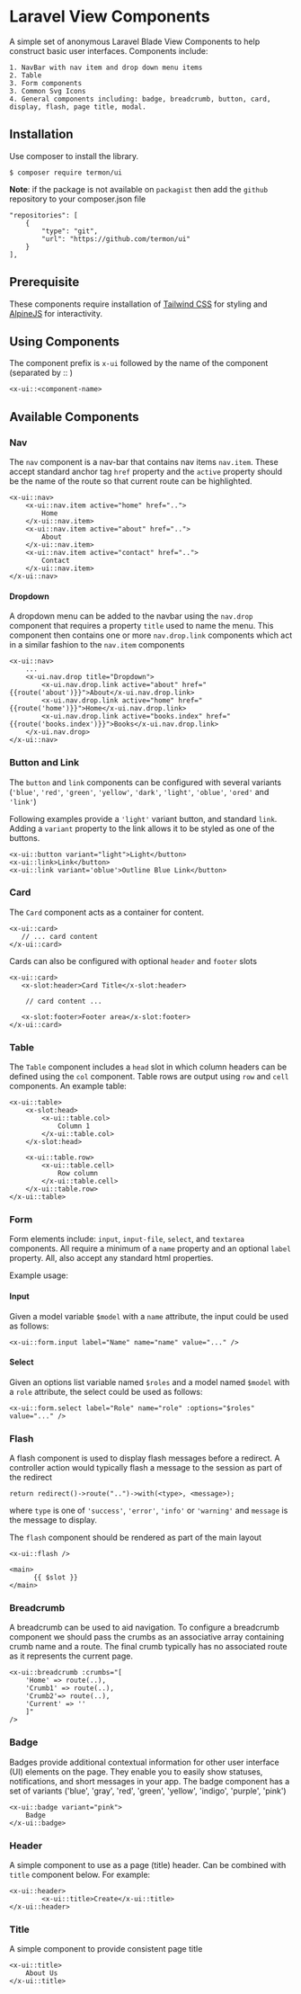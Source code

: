 # Laravel View Components

A simple set of anonymous Laravel Blade View Components to help construct basic user interfaces. Components include:

    1. NavBar with nav item and drop down menu items
    2. Table
    3. Form components
    3. Common Svg Icons
    4. General components including: badge, breadcrumb, button, card, display, flash, page title, modal.

## Installation

Use composer to install the library.
```
$ composer require termon/ui
```

**Note**: if the package is not available on `packagist` then add the `github` repository to your composer.json file

```
"repositories": [
    {
        "type": "git",
        "url": "https://github.com/termon/ui"
    }
],
```

## Prerequisite
These components require installation of [Tailwind CSS](https://tailwindcss.com) for styling and [AlpineJS](https:://alpinejs.dev) for interactivity.

## Using Components

The component prefix is ```x-ui``` followed by the name of the component (separated by :: )

```
<x-ui::<component-name>
```

## Available Components

### Nav 
The `nav` component is a nav-bar that contains nav items `nav.item`. These accept standard anchor tag ```href``` property and the ```active``` property should be the name of the route so that current route can be highlighted.

```
<x-ui::nav>
    <x-ui::nav.item active="home" href="..">
        Home
    </x-ui::nav.item>
    <x-ui::nav.item active="about" href="..">
        About
    </x-ui::nav.item>
    <x-ui::nav.item active="contact" href="..">
        Contact
    </x-ui::nav.item>
</x-ui::nav>
```

#### Dropdown
A dropdown menu can be added to the navbar using the ```nav.drop``` component that requires a property ```title``` used to name the menu. This component then contains one or more ```nav.drop.link``` components which act in a similar fashion to the ```nav.item``` components

```
<x-ui::nav>
    ...
    <x-ui.nav.drop title="Dropdown">
        <x-ui.nav.drop.link active="about" href="{{route('about')}}">About</x-ui.nav.drop.link>  
        <x-ui.nav.drop.link active="home" href="{{route('home')}}">Home</x-ui.nav.drop.link> 
        <x-ui.nav.drop.link active="books.index" href="{{route('books.index')}}">Books</x-ui.nav.drop.link>  
    </x-ui.nav.drop>
</x-ui::nav>
```

### Button and Link
The ```button``` and ```link``` components can be configured with several variants (`'blue'`, `'red'`, `'green'`, `'yellow'`, `'dark'`, `'light'`, `'oblue'`, `'ored'` and `'link'`)  

Following examples provide a `'light'` variant button, and standard `link`. Adding a `variant` property to the link allows it to be styled as one of the buttons.

 ```
<x-ui::button variant="light">Light</button>
<x-ui::link>Link</button>
<x-ui::link variant='oblue'>Outline Blue Link</button>
 ```


### Card
The ```Card``` component acts as a container for content. 

```
<x-ui::card>
   // ... card content
</x-ui::card>
```

Cards can also be configured with optional ```header``` and ```footer``` slots

```
<x-ui::card>
   <x-slot:header>Card Title</x-slot:header>

    // card content ...

   <x-slot:footer>Footer area</x-slot:footer>
</x-ui::card>
```

### Table
The ```Table``` component includes a `head` slot in which column headers can be defined using the `col` component. Table rows are output using `row` and `cell` components. An example table:

```
<x-ui::table>
    <x-slot:head>
        <x-ui::table.col>
            Column 1
        </x-ui::table.col>           
    </x-slot:head>

    <x-ui::table.row>
        <x-ui::table.cell>
            Row column
        </x-ui::table.cell>
    </x-ui::table.row>
</x-ui::table>
```

### Form

Form elements include: `input`, `input-file`, `select`, and `textarea` components. All require a minimum of a `name` property and an optional `label` property. All, also accept any standard html properties. 

Example usage:

#### Input
Given a model variable `$model` with a `name` attribute, the input could be used as follows: 
```
<x-ui::form.input label="Name" name="name" value="..." />
```

#### Select
Given an options list variable named `$roles` and a model named `$model` with a `role` attribute, the select could be used as follows:

```
<x-ui::form.select label="Role" name="role" :options="$roles" value="..." />
```

### Flash
A flash component is used to display flash messages before a redirect. A controller action would typically flash a message to the session as part of the redirect 

```
return redirect()->route("..")->with(<type>, <message>);
```

where `type` is one of `'success'`, `'error'`, `'info'` or `'warning'` and `message` is the message to display.

The `flash` component should be rendered as part of the main layout 

```
<x-ui::flash />

<main>
      {{ $slot }}
</main>
```

### Breadcrumb
A breadcrumb can be used to aid navigation. To configure a breadcrumb component we should pass the crumbs as an associative array containing crumb name and a route. The final crumb typically has no associated route as it represents the current page.

```
<x-ui::breadcrumb :crumbs="[
    'Home' => route(..), 
    'Crumb1' => route(..), 
    'Crumb2'=> route(..),
    'Current' => ''
    ]" 
/>
```
### Badge
Badges provide additional contextual information for other user interface (UI) elements on the page. They enable you to easily show statuses, notifications, and short messages in your app. The badge component has a set of variants ('blue', 'gray', 'red', 'green', 'yellow', 'indigo', 'purple', 'pink')

```
<x-ui::badge variant="pink">
    Badge
</x-ui::badge>
```

### Header
A simple component to use as a page (title) header. Can be combined with `title` component below. For example:

```
<x-ui::header>
        <x-ui::title>Create</x-ui::title>
</x-ui::header>
```

### Title
A simple component to provide consistent page title 

```
<x-ui::title>
    About Us
</x-ui::title>
```